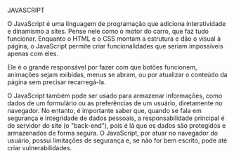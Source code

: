 JAVASCRIPT

O JavaScript é uma linguagem de programação que adiciona interatividade e dinamismo a sites. Pense nele como o motor do carro, que faz tudo funcionar. Enquanto o HTML e o CSS montam a 
estrutura e dão o visual à página, o JavaScript permite criar funcionalidades que seriam impossíveis apenas com eles.

Ele é o grande responsável por fazer com que botões funcionem, animações sejam exibidas, menus se abram, ou por atualizar o conteúdo da página sem precisar recarregá-la.

O JavaScript também pode ser usado para armazenar informações, como dados de um formulário ou as preferências de um usuário, diretamente no navegador. No entanto, é importante saber que, 
quando se fala em segurança e integridade de dados pessoais, a responsabilidade principal é do servidor do site (o "back-end"), pois é lá que os dados são protegidos e armazenados de forma
segura. O JavaScript, por atuar no navegador do usuário, possui limitações de segurança e, se não for bem escrito, pode até criar vulnerabilidades.

